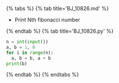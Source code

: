 {% tabs %}
{% tab title='BJ_10826.md' %}

* Print Nth fibonacci number

{% endtab %}
{% tab title='BJ_10826.py' %}

```py
n = int(input())
a, b = 1, 0
for i in range(n):
  a, b = b, a + b
print(b)
```

{% endtab %}
{% endtabs %}
